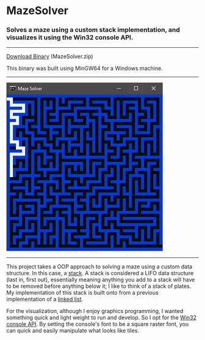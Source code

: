 # MazeSolver
### Solves a maze using a custom stack implementation, and visualizes it using the Win32 console API.

---

[Download Binary](https://github.com/JeremyBankes/MazeSolver/releases/download/1.0.0/MazeSolver.zip) (MazeSolver.zip)

This binary was built using MinGW64 for a Windows machine.

---

![Cover Image](https://github.com/JeremyBankes/MazeSolver/raw/main/cover.png)

---

This project takes a OOP approach to solving a maze using a custom data structure. In this case, a [stack](https://en.wikipedia.org/wiki/Stack_(abstract_data_type)). A stack is considered a LIFO data structure (last in, first out), essentially meaning anything you add to a stack will have to be removed before anything below it; I like to think of a stack of plates. My implementation of this stack is built onto from a previous implementation of a [linked list](https://en.wikipedia.org/wiki/Linked_list).

For the visualization, although I enjoy graphics programming, I wanted something quick and light weight to run and develop. So I opt for the [Win32 console API](https://docs.microsoft.com/en-us/windows/console/using-the-console). By setting the console's font to be a square raster font, you can quick and easily manipulate what looks like tiles.